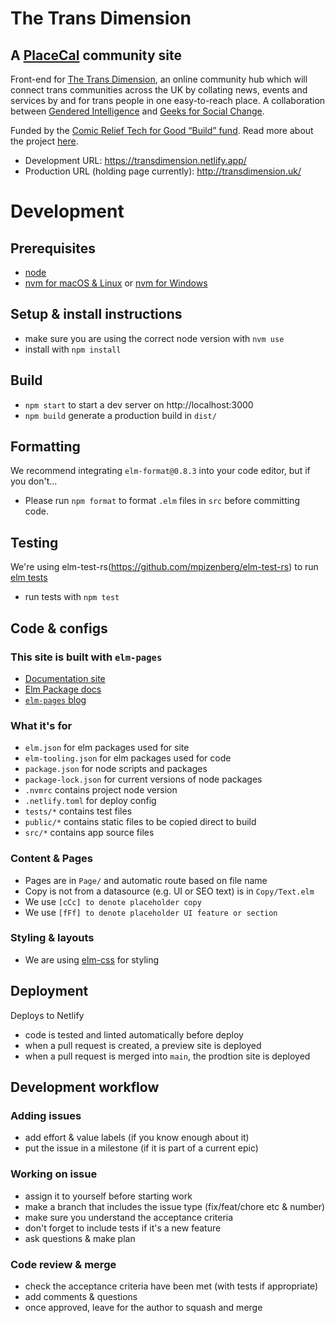 # The Trans Dimension

## A [PlaceCal](https://placecal.org/) community site

Front-end for [The Trans Dimension](http://transdimension.uk/), an online community hub which will connect trans communities across the UK by collating news, events and services by and for trans people in one easy-to-reach place. A collaboration between [Gendered Intelligence](https://genderedintelligence.co.uk/) and [Geeks for Social Change](https://gfsc.studio/).

Funded by the [Comic Relief Tech for Good “Build” fund](https://techforgoodhub.co.uk/build-fund-2021). Read more about the project [here](https://gfsc.studio/2021/12/14/enter-trans-dimension.html).

-  Development URL: https://transdimension.netlify.app/
-  Production URL (holding page currently): http://transdimension.uk/

# Development

## Prerequisites

- [node](https://nodejs.org/)
- [nvm for macOS & Linux](https://github.com/nvm-sh/nvm) or [nvm for Windows](https://github.com/coreybutler/nvm-windows)

## Setup & install instructions

- make sure you are using the correct node version with `nvm use`
- install with `npm install`

## Build

- `npm start` to start a dev server on http://localhost:3000
- `npm build` generate a production build in `dist/`

## Formatting

We recommend integrating `elm-format@0.8.3` into your code editor, but if you don't...
- Please run `npm format` to format `.elm` files in `src` before committing code.

## Testing

We're using elm-test-rs(https://github.com/mpizenberg/elm-test-rs) to run [elm tests](https://package.elm-lang.org/packages/elm-explorations/test/latest/)

-  run tests with `npm test`

## Code & configs

### This site is built with `elm-pages`

- [Documentation site](https://elm-pages.com)
- [Elm Package docs](https://package.elm-lang.org/packages/dillonkearns/elm-pages/latest/)
- [`elm-pages` blog](https://elm-pages.com/blog)

### What it's for

- `elm.json` for elm packages used for site
- `elm-tooling.json` for elm packages used for code
- `package.json` for node scripts and packages
- `package-lock.json` for current versions of node packages
- `.nvmrc` contains project node version
- `.netlify.toml` for deploy config
- `tests/*` contains test files
- `public/*` contains static files to be copied direct to build
- `src/*` contains app source files

### Content & Pages

- Pages are in `Page/` and automatic route based on file name
- Copy is not from a datasource (e.g. UI or SEO text) is in `Copy/Text.elm`
- We use `[cCc] to denote placeholder copy`
- We use `[fFf] to denote placeholder UI feature or section`

### Styling & layouts

- We are using [elm-css](https://package.elm-lang.org/packages/rtfeldman/elm-css/latest/Css) for styling

## Deployment

Deploys to Netlify

-  code is tested and linted automatically before deploy
-  when a pull request is created, a preview site is deployed
-  when a pull request is merged into `main`, the prodtion site is deployed

## Development workflow

### Adding issues

-  add effort & value labels (if you know enough about it)
-  put the issue in a milestone (if it is part of a current epic)

### Working on issue

-  assign it to yourself before starting work
-  make a branch that includes the issue type (fix/feat/chore etc & number)
-  make sure you understand the acceptance criteria
-  don't forget to include tests if it's a new feature
-  ask questions & make plan

### Code review & merge

-  check the acceptance criteria have been met (with tests if appropriate)
-  add comments & questions
-  once approved, leave for the author to squash and merge
